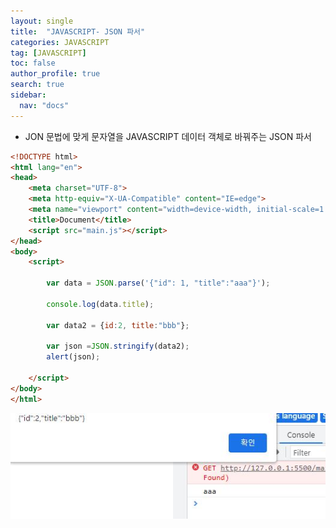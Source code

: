 ```yaml
---
layout: single
title:  "JAVASCRIPT- JSON 파서"
categories: JAVASCRIPT
tag: [JAVASCRIPT]
toc: false
author_profile: true
search: true
sidebar:
  nav: "docs"
---
```


- JON 문법에 맞게 문자열을 JAVASCRIPT 데이터 객체로 바꿔주는 JSON 파서

```html
<!DOCTYPE html>
<html lang="en">
<head>
    <meta charset="UTF-8">
    <meta http-equiv="X-UA-Compatible" content="IE=edge">
    <meta name="viewport" content="width=device-width, initial-scale=1.0">
    <title>Document</title> 
    <script src="main.js"></script>
</head>
<body>
    <script>

        var data = JSON.parse('{"id": 1, "title":"aaa"}');

        console.log(data.title);

        var data2 = {id:2, title:"bbb"};

        var json =JSON.stringify(data2);
        alert(json);
        
    </script>
</body>
</html>
```

 ![출력](/assets/images/출력.JPG)
